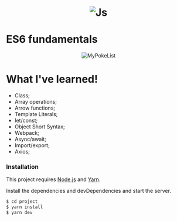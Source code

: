 <h1 align="center">  

  ![Js](https://res.cloudinary.com/alantmelo/image/upload/v1594419234/js_fdtbta.png)
</h1>

# ES6 fundamentals

<div align="center">

  ![MyPokeList](https://res.cloudinary.com/alantmelo/image/upload/v1594419234/mypokelist_s0z0md.gif)

</div>

# What I've learned!

  - Class;
  - Array operations;
  - Arrow functions;
  - Template Literals;
  - let/const;
  - Object Short Syntax;
  - Webpack;
  - Async/await;
  - Import/export;
  - Axios;

### Installation

This project requires [Node.js](https://nodejs.org/) and  [Yarn](https://yarnpkg.com/).

Install the dependencies and devDependencies and start the server.

```sh
$ cd project
$ yarn install
$ yarn dev
```


